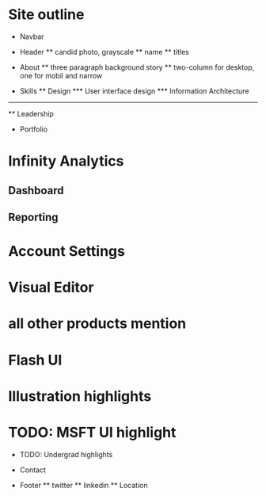 Site outline
============
* Navbar
* Header
** candid photo, grayscale
** name
** titles

* About
** three paragraph background story
** two-column for desktop, one for mobil and narrow

* Skills
** Design
*** User interface design
*** Information Architecture
*** 
** Leadership

* Portfolio
# Infinity Analytics
## Dashboard
## Reporting
# Account Settings
# Visual Editor
# all other products mention
# Flash UI
# Illustration highlights
# TODO: MSFT UI highlight

* TODO: Undergrad highlights

* Contact
* Footer
** twitter
** linkedin
** Location
